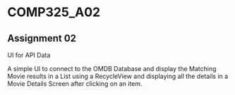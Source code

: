 # COMP325_A02

## Assignment 02 

UI for API Data

A simple Ul to connect to the OMDB Database and display the Matching Movie results in a List using a RecycleView and displaying all the details in a Movie Details Screen after clicking on an item.
